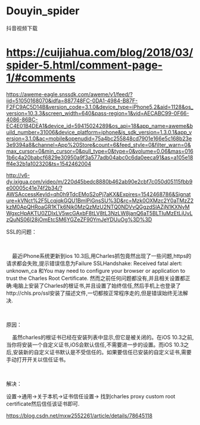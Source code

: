 # Douyin_spider
抖音视频下载

# https://cuijiahua.com/blog/2018/03/spider-5.html/comment-page-1/#comments

https://aweme-eagle.snssdk.com/aweme/v1/feed/?iid=51050168070&idfa=887748FC-0DA1-4984-B87F-F2FC9AC5D14B&version_code=3.1.0&device_type=iPhone5,2&aid=1128&os_version=10.3.3&screen_width=640&pass-region=1&vid=AECABC99-0F66-4086-86BC-EC4E01B4DEA1&device_id=59415024289&os_api=18&app_name=aweme&build_number=31006&device_platform=iphone&js_sdk_version=1.3.0.1&app_version=3.1.0&ac=mobile&openudid=75a4bc255848cd7901e166e5c168b23e3e9394a8&channel=App%20Store&count=6&feed_style=0&filter_warn=0&max_cursor=0&min_cursor=0&pull_type=0&type=0&volume=0.06&mas=0161b6c4a20babcf6829e30950a9f3a577adb04abc0c6da0eeca91&as=a105e18ff4e32b1a102320&ts=1542462004

http://v6-dy.ixigua.com/video/m/220d45bedc8880b462ab90e2cbf7c050d05115fbb9e00005c41e74f2b34/?AWSAccessKeyId=qh0h9TdcEMoS2oPj7aKX&Expires=1542468786&Signature=kVNct%2F5LcqjqkGQU1BmlPiGnsSU%3D&rc=Mzk0OXMzc2Y0aTMzZ2kzM0ApQHRoaGR1KTk6Njk0MzQzMzU2NTQ0NDVvQGgzdSlAZjN1KXNyMWgxcHpAKTU0ZDIxLV5wcGAxbF8tLV8tL3NzLW8janQ6aT5BLTIuMzEtLjUvLzQuNS06I28jOmEtcSM6YGZeZF90YmJeYDUuOg%3D%3D

SSL的问题：

 

    最近iPhone系统更新到ios 10.3后,用Charles抓包竟然出现了一些问题,https的请求都会失败,提示错误信息为Failure SSLHandshake: Received fatal alert: unknown_ca 和You may need to configure your browser or application to trust the Charles Root Certificate. 然而之前任何问题都没有,并且相关设置都正确:电脑上安装了Charles的根证书,并且设置了始终信任,然后手机上也登录了http://chls.pro/ssl安装了描述文件,一切都按正常程序走的,但是错误始终无法解决.

 

原因：

    虽然charles的根证书已经在安装列表中显示,但它是被关闭的。在iOS 10.3之前,当你将安装一个自定义证书,iOS会默认信任,不需要进一步的设置。而iOS 10.3之后,安装新的自定义证书默认是不受信任的。如果要信任已安装的自定义证书,需要手动打开开关以信任证书。

 

解决：

设置->通用->关于本机->证书信任设置-> 找到charles proxy custom root certificate然后信任该证书即可.

https://blog.csdn.net/mxw2552261/article/details/78645118